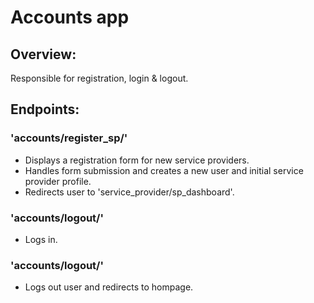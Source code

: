# Accounts app

## Overview:
Responsible for registration, login & logout.

## Endpoints:
### 'accounts/register_sp/'
- Displays a registration form for new service providers.
- Handles form submission and creates a new user and initial service provider profile.
- Redirects user to 'service_provider/sp_dashboard'.


### 'accounts/logout/'
- Logs in.


### 'accounts/logout/'
- Logs out user and redirects to hompage.